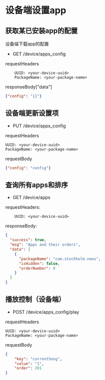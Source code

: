 # 设备端设置app

## 获取某已安装app的配置
设备端下载app的配置

* GET /device/apps_config

requestHeaders
```
	UUID: <your-device-uuid>
	PackageName: <your-package-name>
```

responseBody["data"]
```json
{"config": "{}"}
```

## 设备端更新设置项

* PUT /device/apps_config

requestHeaders
```
UUID: <your-device-uuid>
PackageName: <your-package-name>
```

requestBody
```json
{"config": "config"}
```

## 查询所有apps和排序

* GET /device/apps

requestHeaders:

```
	UUID: <your-device-uuid>
```

responseBody:
```json
{
  "success": true,
  "msg": "Apps and their orders",
  "data": [
    {
      "packageName": "com.stockholm.news",
      "isHidden": false,
      "orderNumber": 0
    }
  ]
}
```

## 播放控制（设备端）

* POST /device/apps_config/play

requestHeaders
```
UUID: <your-device-uuid>
PackageName: <your-package-name>
```

requestBody
```json
{
	"key": "currentSong",
	"value": "1",
	"order": 201
}
```
